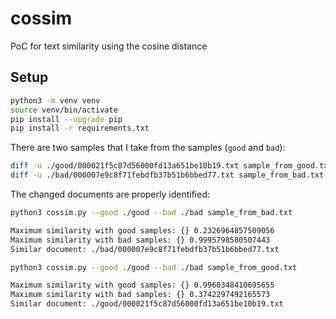 # cossim
PoC for text similarity using the cosine distance

## Setup

```bash
python3 -m venv venv
source venv/bin/activate
pip install --upgrade pip
pip install -r requirements.txt
```

There are two samples that I take from the samples (`good` and `bad`):

```bash
diff -u ./good/000021f5c87d56000fd13a651be10b19.txt sample_from_good.txt
diff -u ./bad/000007e9c8f71febdfb37b51b6bbed77.txt sample_from_bad.txt
```

The changed documents are properly identified:

```bash
python3 cossim.py --good ./good --bad ./bad sample_from_bad.txt

Maximum similarity with good samples: {} 0.2326964857509056
Maximum similarity with bad samples: {} 0.9995798580507443
Similar document: ./bad/000007e9c8f71febdfb37b51b6bbed77.txt
```

```bash
python3 cossim.py --good ./good --bad ./bad sample_from_good.txt

Maximum similarity with good samples: {} 0.9960348410695655
Maximum similarity with bad samples: {} 0.3742297492165573
Similar document: ./good/000021f5c87d56000fd13a651be10b19.txt
```

